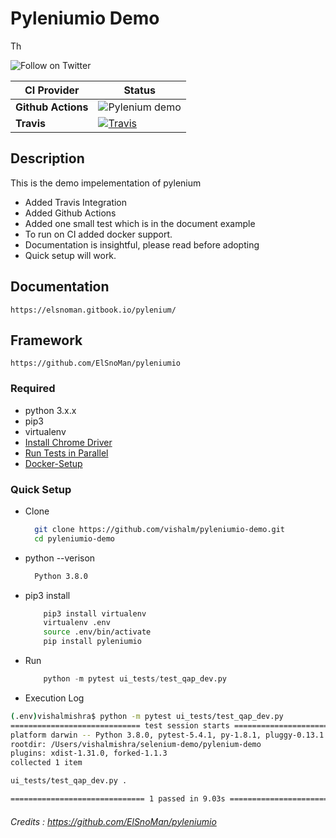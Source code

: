 # Pyleniumio Demo

Th

<p>
  <a href="https://twitter.com/intent/follow?screen_name=vishalm84"><img align="left" src="https://img.shields.io/twitter/follow/vishalm84.svg?style=social&label=Follow%20@vishalm84" alt="Follow on Twitter"></a>
<br />
</p>



| **CI Provider**  | **Status** |
| ------------- | ------------- |
| **Github Actions**  | ![Pylenium demo](https://github.com/vishalm/pyleniumio-demo/workflows/Python%20application/badge.svg?branch=master)|
| **Travis** | [![Travis](https://travis-ci.org/vishalm/pyleniumio-demo.svg)](https://travis-ci.org/vishalm/pyleniumio-demo) |


## Description 
This is the demo impelementation of pylenium
* Added Travis Integration 
* Added Github Actions 
* Added one small test which is in the document example
* To run on CI added docker support.
* Documentation is insightful, please read before adopting
* Quick setup will work. 

## Documentation
```url
https://elsnoman.gitbook.io/pylenium/
```

## Framework
```url
https://github.com/ElSnoMan/pyleniumio
```


### Required
* python 3.x.x
* pip3
* virtualenv
* [Install Chrome Driver](https://elsnoman.gitbook.io/pylenium/getting-started/install-chromedriver)
* [Run Tests in Parallel](https://elsnoman.gitbook.io/pylenium/testing/run-tests-in-parallel)
* [Docker-Setup](https://elsnoman.gitbook.io/pylenium/testing/run-tests-in-containers)
  


### Quick Setup
* Clone
  ```bash
    git clone https://github.com/vishalm/pyleniumio-demo.git
    cd pyleniumio-demo
  ```
  
* python --verison
  ```bash
    Python 3.8.0
  ```
* pip3 install
    ```bash
        pip3 install virtualenv
        virtualenv .env
        source .env/bin/activate
        pip install pyleniumio
    ```
* Run 
    ```python
        python -m pytest ui_tests/test_qap_dev.py
    ```

* Execution Log
  
```bash
(.env)vishalmishra$ python -m pytest ui_tests/test_qap_dev.py
============================= test session starts ==============================
platform darwin -- Python 3.8.0, pytest-5.4.1, py-1.8.1, pluggy-0.13.1
rootdir: /Users/vishalmishra/selenium-demo/pylenium-demo
plugins: xdist-1.31.0, forked-1.1.3
collected 1 item

ui_tests/test_qap_dev.py .                                               [100%]

============================== 1 passed in 9.03s ===============================
```


###### Credits : https://github.com/ElSnoMan/pyleniumio
